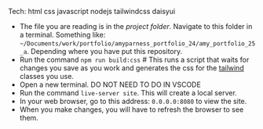 Tech: html css javascript nodejs tailwindcss daisyui

- The file you are reading is in the _project folder_. Navigate to this folder in a terminal. Something like: ```~/Documents/work/portfolio/amyparness_portfolio_24/amy_portfolio_25_a```. Depending where you have put this repository.
- Run the command ```npm run build:css``` # This runs a script that waits for changes you save as you work and generates the css for the [tailwind](https://tailwindcss.com/) classes you use.
- Open a new terminal. DO NOT NEED TO DO IN VSCODE
- Run the command ```live-server site```. This will create a local server.
- In your web browser, go to this address: ```0.0.0.0:8080``` to view the site.
- When you make changes, you will have to refresh the browser to see them.
